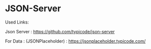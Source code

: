 # JSON-Server

Used Links:

Json Server : https://github.com/typicode/json-server

For Data : (JSONPlaceholder) : https://jsonplaceholder.typicode.com/
